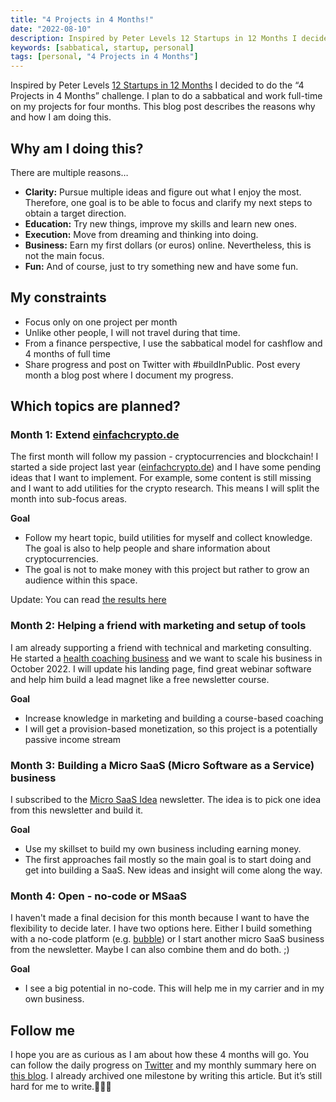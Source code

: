```yaml
---
title: "4 Projects in 4 Months!"
date: "2022-08-10"
description: Inspired by Peter Levels 12 Startups in 12 Months I decided to do the "4 Projects in 4 Months” challenge.
keywords: [sabbatical, startup, personal]
tags: [personal, "4 Projects in 4 Months"]
---
```


Inspired by Peter Levels [12 Startups in 12 Months](https://levels.io/12-startups-12-months/) I decided to do the “4 Projects in 4 Months” challenge. I plan to do a sabbatical and work full-time on my projects for four months. This blog post describes the reasons why and how I am doing this.

## Why am I doing this?

There are multiple reasons…

- **Clarity:** Pursue multiple ideas and figure out what I enjoy the most. Therefore, one goal is to be able to focus and clarify my next steps to obtain a target direction.
- **Education:** Try new things, improve my skills and learn new ones.
- **Execution:** Move from dreaming and thinking into doing.
- **Business:** Earn my first dollars (or euros) online. Nevertheless, this is not the main focus.
- **Fun:** And of course, just to try something new and have some fun.

## My constraints

- Focus only on one project per month
- Unlike other people, I will not travel during that time.
- From a finance perspective, I use the sabbatical model for cashflow and 4 months of full time
- Share progress and post on Twitter with #buildInPublic. Post every month a blog post where I document my progress.

## Which topics are planned?

### Month 1: Extend [einfachcrypto.de](https://einfachcrypto.de/)

The first month will follow my passion - cryptocurrencies and blockchain! I started a side project last year ([einfachcrypto.de](https://einfachcrypto.de/)) and I have some pending ideas that I want to implement. For example, some content is still missing and I want to add utilities for the crypto research. This means I will split the month into sub-focus areas.

**Goal**

- Follow my heart topic, build utilities for myself and collect knowledge. The goal is also to help people and share information about cryptocurrencies.
- The goal is not to make money with this project but rather to grow an audience within this space.

Update: You can read [the results here](/blog/2022-09-01-month-1-einfachcrypto/)

### Month 2: Helping a friend with marketing and setup of tools

I am already supporting a friend with technical and marketing consulting. He started a [health coaching business](https://alexander-wunsch.de/) and we want to scale his business in October 2022. I will update his landing page, find great webinar software and help him build a lead magnet like a free newsletter course.

**Goal**

- Increase knowledge in marketing and building a course-based coaching
- I will get a provision-based monetization, so this project is a potentially passive income stream

### Month 3: Building a Micro SaaS (Micro Software as a Service) business

I subscribed to the [Micro SaaS Idea](https://microsaasidea.substack.com/) newsletter. The idea is to pick one idea from this newsletter and build it.

**Goal**

- Use my skillset to build my own business including earning money.
- The first approaches fail mostly so the main goal is to start doing and get into building a SaaS. New ideas and insight will come along the way.

### Month 4: Open - no-code or MSaaS

I haven't made a final decision for this month because I want to have the flexibility to decide later. I have two options here. Either I build something with a no-code platform (e.g. [bubble](https://bubble.io/)) or I start another micro SaaS business from the newsletter. Maybe I can also combine them and do both. ;)

**Goal**

- I see a big potential in no-code. This will help me in my carrier and in my own business.

## Follow me

I hope you are as curious as I am about how these 4 months will go. You can follow the daily progress on [Twitter](https://twitter.com/m91michel) and my monthly summary here on [this blog](/blog/). I already archived one milestone by writing this article. But it’s still hard for me to write.🤷🏻‍♂️
